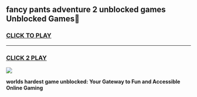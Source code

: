 
## fancy pants adventure 2 unblocked games Unblocked Games👋
<h3>
<a href="https://premium.freeplayer.one?title=fancy_pants_adventure_2_unblocked_games&ref=16F">CLICK TO PLAY</a></h3>
<hr>

<h3>
<a href="https://premium.freeplayer.one?title=fancy_pants_adventure_2_unblocked_games&ref=16F">CLICK 2 PLAY</a>
  
</h3>

<a href="https://premium.freeplayer.one?title=fancy_pants_adventure_2_unblocked_games&ref=16F/"><img src="https://clearcache.store/games.png"></a>


**worlds hardest game unblocked: Your Gateway to Fun and Accessible Online Gaming**
